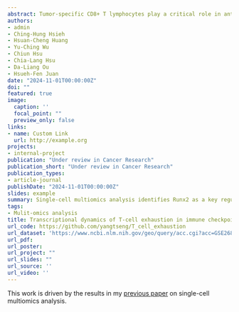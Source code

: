 ```yaml
---
abstract: Tumor-specific CD8+ T lymphocytes play a critical role in anticancer immunity but frequently become dysfunctional and exhausted within the immunosuppressive tumor microenvironment. Although immune checkpoint inhibitors can restore T cell activity, resistance to these treatments remains a significant challenge. Therefore, understanding the transcriptional and regulatory mechanisms underlying T cell exhaustion is crucial for the development of effective therapies. To investigate the involvement of T cells in acquired resistance to ICIs in hepatocellular carcinoma (HCC), we established two models of resistance in murine T-cells through prolonged anti-PD1 treatment and stimulation, followed by single-cell multiomics analysis. We collected three external datasets to validate the results in silico and further assessed the therapeutic potential of Runx2 through marker expression and cytotoxicity assays. Our single-cell analysis revealed distinct T cell subsets, including early and terminally exhausted populations, along with their exhaustion trajectories. Runx2 was identified as a key transcription factor associated with T cell exhaustion in both models and correlated with immunotherapy response in clinical data. Additionally, functional marker expression and cytotoxicity assays demonstrated that inhibiting Runx2 improved CD8+ T cell cytotoxicity. These findings highlight the role of Runx2 as a crucial regulator of T cell exhaustion in the context of prolonged immune checkpoint inhibitor treatment. Targeting Runx2 may provide a novel strategy to overcome immune checkpoint inhibitor resistance and enhance therapeutic efficacy, offering promising avenues for combination therapies.
authors:
- admin
- Ching-Hung Hsieh
- Hsuan-Cheng Huang
- Yu-Ching Wu
- Chiun Hsu
- Chia-Lang Hsu
- Da-Liang Ou
- Hsueh-Fen Juan
date: "2024-11-01T00:00:00Z"
doi: ""
featured: true
image:
  caption: ''
  focal_point: ""
  preview_only: false
links:
- name: Custom Link
  url: http://example.org
projects:
- internal-project
publication: "Under review in Cancer Research"
publication_short: "Under review in Cancer Research"
publication_types:
- article-journal
publishDate: "2024-11-01T00:00:00Z"
slides: example
summary: Single-cell multiomics analysis identifies Runx2 as a key regulatory of T-cell exhaustion in acquired resistance to immunotherapy, offering a promising therapeutic target to improve T-cell cytotoxicity and enhance immune checkpoint inhibitor effectiveness.
tags:
- Mulit-omics analysis
title: Transcriptional dynamics of T-cell exhaustion in immune checkpoint inhibitor resistance at single-cell resolution
url_code: https://github.com/yangtseng/T_cell_exhaustion
url_dataset: 'https://www.ncbi.nlm.nih.gov/geo/query/acc.cgi?acc=GSE268165'
url_pdf: 
url_poster: 
url_project: ""
url_slides: ""
url_source: ''
url_video: ''
---
```


This work is driven by the results in my [previous paper](/publication/JCA2023) on single-cell multiomics analysis.

